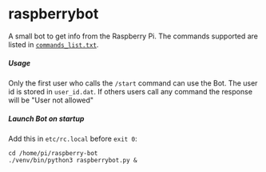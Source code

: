 raspberrybot
=============

A small bot to get info from the Raspberry Pi.
The commands supported are listed in [`commands_list.txt`](../master/commands_list.txt).

##### Usage

Only the first user who calls the `/start` command can use the Bot. The user id is stored in `user_id.dat`. If others
users call any command the response will be "User not allowed"

##### Launch Bot on startup

Add this in `etc/rc.local` before `exit 0`:
```
cd /home/pi/raspberry-bot
./venv/bin/python3 raspberrybot.py &
```
